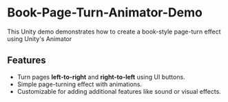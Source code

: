 # Book-Page-Turn-Animator-Demo
This Unity demo demonstrates how to create a book-style page-turn effect using Unity's Animator 

## Features

- Turn pages **left-to-right** and **right-to-left** using UI buttons.
- Simple page-turning effect with animations.
- Customizable for adding additional features like sound or visual effects.

